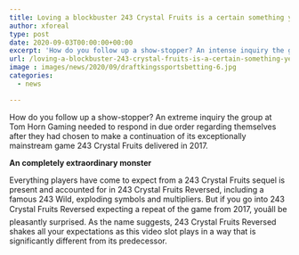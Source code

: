 ```yaml
---
title: Loving a blockbuster 243 Crystal Fruits is a certain something yet playing its replacement is a completely extraordinary beast
author: xforeal 
type: post
date: 2020-09-03T00:00:00+00:00
excerpt: 'How do you follow up a show-stopper? An intense inquiry the group at Tom Horn Gaming needed to respond in due order regarding themselves after they had chosen to make a spin-off of its exceptionally famous game 243 Crystal Fruits delivered in 2017 '
url: /loving-a-blockbuster-243-crystal-fruits-is-a-certain-something-yet-playing-its-replacement-is-a-completely-extraordinary-beast/
image : images/news/2020/09/draftkingssportsbetting-6.jpg
categories:
  - news

---
```

How do you follow up a show-stopper? An extreme inquiry the group at Tom Horn Gaming needed to respond in due order regarding themselves after they had chosen to make a continuation of its exceptionally mainstream game 243 Crystal Fruits delivered in 2017. 

**An completely extraordinary monster** 

Everything players have come to expect from a 243 Crystal Fruits sequel is present and accounted for in 243 Crystal Fruits Reversed, including a famous 243 Wild, exploding symbols and multipliers. But if you go into 243 Crystal Fruits Reversed expecting a repeat of the game from 2017, youâll be pleasantly surprised. As the name suggests, 243 Crystal Fruits Reversed shakes all your expectations as this video slot plays in a way that is significantly different from its predecessor. 

<div class="videoWrapper">
  </p>